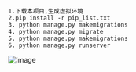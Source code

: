 ~~~~
1.下载本项目,生成虚拟环境
2.pip install -r pip_list.txt
3. python manage.py makemigrations
4. python manage.py migrate
5. python manage.py makemigrations
6. python manage.py runserver

~~~~~~~
![image](.\upload\imgdemo\5002.jpg)

